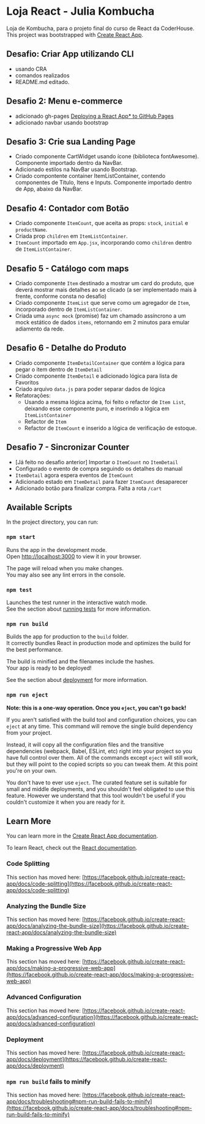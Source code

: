 # Loja React - Julia Kombucha

Loja de Kombucha, para o projeto final do curso de React da CoderHouse.
This project was bootstrapped with [Create React App](https://github.com/facebook/create-react-app).

## Desafio: Criar App utilizando CLI
- usando CRA
- comandos realizados
- README.md editado.

## Desafio 2: Menu e-commerce
- adicionado gh-pages [Deploying a React App* to GitHub Pages](https://github.com/gitname/react-gh-pages)
- adicionado navbar usando bootstrap

## Desafio 3: Crie sua Landing Page
- Criado componente CartWidget usando ícone (biblioteca fontAwesome). Componente importado dentro da NavBar.
- Adicionado estilos na NavBar usando Bootstrap.
- Criado compontente container ItemListContainer, contendo componentes de Título, Itens e Inputs. Componente importado dentro de App, abaixo da NavBar.

## Desafio 4: Contador com Botão
- Criado componente `ItemCount`, que aceita as props: `stock`, `initial` e `productName`.
- Criada prop `children` em `ItemListContainer`.
- `ItemCount` importado em `App.jsx`, incorporando como `children` dentro de `ItemListContainer`.

## Desafio 5 - Catálogo com maps
- Criado componente `Item` destinado a mostrar um card do produto, que deverá mostrar mais detalhes ao se clicado (a ser implementado mais à frente, conforme consta no desafio)
- Criado componente `ItemList` que serve como um agregador de `Item`, incorporado dentro de `ItemListContainer`.
- Criada uma `async mock` (promise) faz um chamado assíncrono a um mock estático de dados `items`, retornando em 2 minutos para emular adiamento da rede.

## Desafio 6 - Detalhe do Produto
- Criado componente `ItemDetailContainer` que contém a lógica para pegar o item dentro de `ItemDetail`
- Criado componente `ItemDetail` e adicionado lógica para lista de Favoritos
- Criado arquivo `data.js` para poder separar dados de lógica
- Refatorações:
  - Usando a mesma lógica acima, foi feito o refactor de `Item List`, deixando esse componente puro, e inserindo a lógica em `ItemListContainer`
  - Refactor de `Item`
  - Refactor de `ItemCount` e inserido a lógica de verificação de estoque.

## Desafio 7 - Sincronizar Counter
- [Já feito no desafio anterior] Importar o `ItemCount` no `ItemDetail`
- Configurado o evento de compra seguindo os detalhes do manual
- `ItemDetail` agora espera eventos de `ItemCount`
- Adicionado estado em `ItemDetail` para fazer `ItemCount` desaparecer
- Adicionado botão para finalizar compra. Falta a rota `/cart`
## Available Scripts

In the project directory, you can run:

### `npm start`

Runs the app in the development mode.\
Open [http://localhost:3000](http://localhost:3000) to view it in your browser.

The page will reload when you make changes.\
You may also see any lint errors in the console.

### `npm test`

Launches the test runner in the interactive watch mode.\
See the section about [running tests](https://facebook.github.io/create-react-app/docs/running-tests) for more information.

### `npm run build`

Builds the app for production to the `build` folder.\
It correctly bundles React in production mode and optimizes the build for the best performance.

The build is minified and the filenames include the hashes.\
Your app is ready to be deployed!

See the section about [deployment](https://facebook.github.io/create-react-app/docs/deployment) for more information.

### `npm run eject`

**Note: this is a one-way operation. Once you `eject`, you can't go back!**

If you aren't satisfied with the build tool and configuration choices, you can `eject` at any time. This command will remove the single build dependency from your project.

Instead, it will copy all the configuration files and the transitive dependencies (webpack, Babel, ESLint, etc) right into your project so you have full control over them. All of the commands except `eject` will still work, but they will point to the copied scripts so you can tweak them. At this point you're on your own.

You don't have to ever use `eject`. The curated feature set is suitable for small and middle deployments, and you shouldn't feel obligated to use this feature. However we understand that this tool wouldn't be useful if you couldn't customize it when you are ready for it.

## Learn More

You can learn more in the [Create React App documentation](https://facebook.github.io/create-react-app/docs/getting-started).

To learn React, check out the [React documentation](https://reactjs.org/).

### Code Splitting

This section has moved here: [https://facebook.github.io/create-react-app/docs/code-splitting](https://facebook.github.io/create-react-app/docs/code-splitting)

### Analyzing the Bundle Size

This section has moved here: [https://facebook.github.io/create-react-app/docs/analyzing-the-bundle-size](https://facebook.github.io/create-react-app/docs/analyzing-the-bundle-size)

### Making a Progressive Web App

This section has moved here: [https://facebook.github.io/create-react-app/docs/making-a-progressive-web-app](https://facebook.github.io/create-react-app/docs/making-a-progressive-web-app)

### Advanced Configuration

This section has moved here: [https://facebook.github.io/create-react-app/docs/advanced-configuration](https://facebook.github.io/create-react-app/docs/advanced-configuration)

### Deployment

This section has moved here: [https://facebook.github.io/create-react-app/docs/deployment](https://facebook.github.io/create-react-app/docs/deployment)

### `npm run build` fails to minify

This section has moved here: [https://facebook.github.io/create-react-app/docs/troubleshooting#npm-run-build-fails-to-minify](https://facebook.github.io/create-react-app/docs/troubleshooting#npm-run-build-fails-to-minify)
